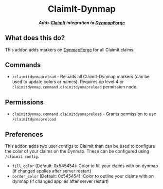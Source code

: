 <h1 align="center">ClaimIt-Dynmap</h1>

<h5 align="center">Adds <a href="https://github.com/itsmeow/ClaimIt">ClaimIt</a> integration to <a href="https://www.curseforge.com/minecraft/mc-mods/dynmapforge">DynmapForge</a></h5>

## What does this do?
This addon adds markers on [DynmapForge](https://www.curseforge.com/minecraft/mc-mods/dynmapforge) for all ClaimIt claims.

## Commands

  * `/claimitdynmapreload` - Reloads all ClaimIt-Dynmap markers (can be used to update colors or names). Requires op level 4 or `claimitdynmap.command.claimitdynmapreload` permission node.

## Permissions

  * `claimitdynmap.command.claimitdynmapreload` - Grants permission to use `/claimitdynmapreload`

## Preferences
This addon adds two user configs to ClaimIt than can be used to configure the color of your claims on the Dynmap. These can be configured using `/claimit config`.

  * `fill_color` (Default: 0x545454): Color to fill your claims with on dynmap (if changed applies after server restart)
  * `border_color` (Default: 0x545454): Color to outline your claims with on dynmap (if changed applies after server restart)